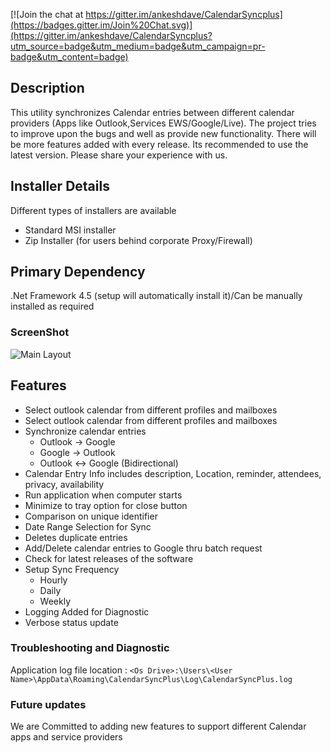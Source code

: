 [![Join the chat at https://gitter.im/ankeshdave/CalendarSyncplus](https://badges.gitter.im/Join%20Chat.svg)](https://gitter.im/ankeshdave/CalendarSyncplus?utm_source=badge&utm_medium=badge&utm_campaign=pr-badge&utm_content=badge)

## Description
This utility synchronizes Calendar entries between different calendar providers (Apps like Outlook,Services EWS/Google/Live). 
The project tries to improve upon the bugs and well as provide new functionality. There will be more features added with every release. Its recommended to use the latest version. Please share your experience with us.

## Installer Details
Different types of installers are available
* Standard MSI installer
* Zip Installer (for users behind corporate Proxy/Firewall)

## Primary Dependency
.Net Framework 4.5 (setup will automatically install it)/Can be manually installed as required

### ScreenShot
![Main Layout](http://download-codeplex.sec.s-msft.com/Download?ProjectName=calendarsyncplus&DownloadId=1464658)

## Features
* Select outlook calendar from different profiles and mailboxes
* Select outlook calendar from different profiles and mailboxes
* Synchronize calendar entries
    * Outlook -> Google
    * Google -> Outlook
    * Outlook <-> Google (Bidirectional)
* Calendar Entry Info includes description, Location, reminder, attendees, privacy, availability
* Run application when computer starts
* Minimize to tray option for close button
* Comparison on unique identifier
* Date Range Selection for Sync
* Deletes duplicate entries
* Add/Delete calendar entries to Google thru batch request
* Check for latest releases of the software
* Setup Sync Frequency
    * Hourly
    * Daily
    * Weekly
* Logging Added for Diagnostic
* Verbose status update 

### Troubleshooting and Diagnostic
Application log file location :
`<Os Drive>:\Users\<User Name>\AppData\Roaming\CalendarSyncPlus\Log\CalendarSyncPlus.log`

### Future updates
We are Committed to adding new features to support different Calendar apps and service providers
